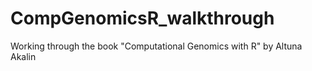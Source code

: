 # CompGenomicsR_walkthrough
Working through the book "Computational Genomics with R" by Altuna Akalin
